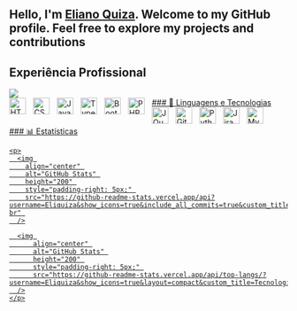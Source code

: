## Hello, I'm  <a href="https://github.com/eliquiza">Eliano Quiza</a>. Welcome to my GitHub profile. Feel free to explore my projects and contributions

Experiência Profissional
---
<div>
    <a href="https://github.com/vissesse">
    <img heiht="180em" src="https://github-readme-stats.vercel.app/api/top-langs/?username=eliquiza&layout=compact&langs_count=16&theme=dark" />
</div>
<div>
### 🤖 Linguagens e Tecnologias
    <img 
        align="left" 
        alt="HTML"
        title="HTML" 
        width="30px" 
        style="padding-right: 10px;" 
        src="https://cdn.jsdelivr.net/gh/devicons/devicon@latest/icons/html5/html5-original.svg" 
    />
    <img 
        align="left" 
        alt="CSS" 
        title="CSS"
        width="30px" 
        style="padding-right: 10px;" 
        src="https://cdn.jsdelivr.net/gh/devicons/devicon@latest/icons/css3/css3-original.svg" 
    />
    <img 
        align="left" 
        alt="JavaScript" 
        title="JavaScript"
        width="30px" 
        style="padding-right: 10px;" 
        src="https://cdn.jsdelivr.net/gh/devicons/devicon@latest/icons/javascript/javascript-original.svg" 
    />
    <img 
        align="left" 
        alt="TypeScript"
        title="TypeScript" 
        width="30px" 
        style="padding-right: 10px;" 
        src="https://cdn.jsdelivr.net/gh/devicons/devicon@latest/icons/typescript/typescript-original.svg" 
    />
    <img 
        align="left" 
        alt="Bootstrap"
        title="Bootstrap" 
        width="30px" 
        style="padding-right: 10px;" 
        src="https://cdn.jsdelivr.net/gh/devicons/devicon@latest/icons/bootstrap/bootstrap-original.svg" 
    />
    <img 
        align="left" 
        alt="PHP" 
        title="PHP"
        width="30px" 
        style="padding-right: 10px;" 
        src="https://cdn.jsdelivr.net/gh/devicons/devicon@latest/icons/php/php-original.svg" 
    />
    <img 
        align="left" 
        alt="JQuery" 
        title="JQuery"
        width="30px" 
        style="padding-right: 10px;" 
        src="https://cdn.jsdelivr.net/gh/devicons/devicon@latest/icons/jquery/jquery-original.svg" 
    />   
    <img 
        align="left" 
        alt="Git" 
        title="Git"
        width="30px" 
        style="padding-right: 10px;" 
        src="https://cdn.jsdelivr.net/gh/devicons/devicon@latest/icons/git/git-original.svg" 
    />
    <img 
        align="left" 
        alt="Python" 
        title="Python"
        width="30px" 
        style="padding-right: 10px;" 
        src="https://cdn.jsdelivr.net/gh/devicons/devicon@latest/icons/python/python-original.svg" 
    /> 
    <img 
        align="left" 
        alt="Jira" 
        title="Jira"
        width="30px" 
        style="padding-right: 10px;" 
        src="https://cdn.jsdelivr.net/gh/devicons/devicon@latest/icons/python/python-original.svg" 
    /> 
    <img 
        align="left" 
        alt="Mysql" 
        title="Mysql"
        width="30px" 
        style="padding-right: 10px;" 
        src="https://cdn.jsdelivr.net/gh/devicons/devicon@latest/icons/python/python-original.svg" 
    /> 
</div>       
<br/>
<br/>
<div>
    ### 📊 Estatísticas
    
    <p>
      <img 
        align="center" 
        alt="GitHub Stats" 
        height="200" 
        style="padding-right: 5px;" 
        src="https://github-readme-stats.vercel.app/api?username=Eliquiza&show_icons=true&include_all_commits=true&custom_title=Trabalhanfo...&locale=pt-br" 
      />
    
      <img 
          align="center" 
          alt="GitHub Stats" 
          height="200" 
          style="padding-right: 5px;" 
          src="https://github-readme-stats.vercel.app/api/top-langs/?username=Eliquiza&show_icons=true&layout=compact&custom_title=Tecnologias&langs_count=9" 
      />
    </p>
</div>
